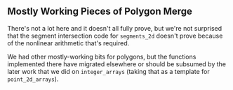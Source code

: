 Mostly Working Pieces of Polygon Merge
--------------------------------------

There's not a lot here and it doesn't all fully prove, but we're not surprised
that the segment intersection code for `segments_2d` doesn't prove because of
the nonlinear arithmetic that's required. 

We had other mostly-working bits for polygons, but the functions implemented
there have migrated elsewhere or should be subsumed by the later work that we
did on `integer_arrays` (taking that as a template for `point_2d_arrays`).


